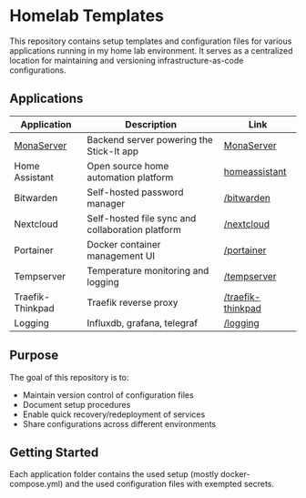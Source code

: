 # Homelab Templates

This repository contains setup templates and configuration files for various applications running in my home lab environment. It serves as a centralized location for maintaining and versioning infrastructure-as-code configurations.

## Applications

| Application | Description | Link |
|-------------|-------------|------|
| [MonaServer](https://github.com/lr101/MonaServer) | Backend server powering the Stick-It app | [MonaServer](./MonaServer) |
| Home Assistant | Open source home automation platform | [homeassistant](./homeassistant) |
| Bitwarden | Self-hosted password manager | [/bitwarden](./bitwarden) |
| Nextcloud | Self-hosted file sync and collaboration platform | [/nextcloud](./nextcloud) |
| Portainer | Docker container management UI | [/portainer](./portainer) |
| Tempserver | Temperature monitoring and logging | [/tempserver](./tempserver) |
| Traefik-Thinkpad | Traefik reverse proxy | [/traefik-thinkpad](./traefik-thinkpad) |
| Logging | Influxdb, grafana, telegraf | [/logging](./logging) | 

## Purpose

The goal of this repository is to:
- Maintain version control of configuration files
- Document setup procedures
- Enable quick recovery/redeployment of services
- Share configurations across different environments

## Getting Started

Each application folder contains the used setup (mostly docker-compose.yml) and the used configuration files with exempted secrets.
